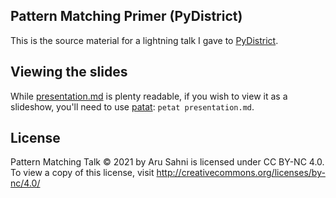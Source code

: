 ## Pattern Matching Primer (PyDistrict)

This is the source material for a lightning talk I gave to [PyDistrict](https://pydistrict.org).

## Viewing the slides

While [presentation.md](presentation.md) is plenty readable, if you wish to view it as a slideshow, you'll need to
use [patat](https://github.com/jaspervdj/patat): `petat presentation.md`.


## License

 Pattern Matching Talk © 2021 by Aru Sahni is licensed under CC BY-NC 4.0. To view a copy of this license, visit http://creativecommons.org/licenses/by-nc/4.0/

